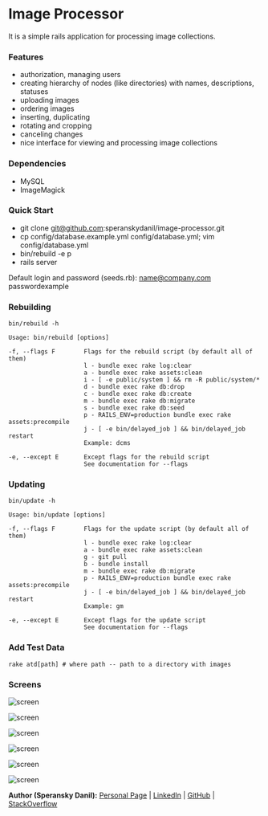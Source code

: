 # Image Processor

It is a simple rails application for processing image collections.

### Features

* authorization, managing users
* creating hierarchy of nodes (like directories) with names, descriptions, statuses
* uploading images
* ordering images
* inserting, duplicating
* rotating and cropping
* canceling changes
* nice interface for viewing and processing image collections

### Dependencies

* MySQL
* ImageMagick

### Quick Start

* git clone git@github.com:speranskydanil/image-processor.git
* cp config/database.example.yml config/database.yml; vim config/database.yml
* bin/rebuild -e p
* rails server

Default login and password (seeds.rb): name@company.com passwordexample

### Rebuilding

    bin/rebuild -h

    Usage: bin/rebuild [options]

    -f, --flags F        Flags for the rebuild script (by default all of them)
                         l - bundle exec rake log:clear
                         a - bundle exec rake assets:clean
                         i - [ -e public/system ] && rm -R public/system/*
                         d - bundle exec rake db:drop
                         c - bundle exec rake db:create
                         m - bundle exec rake db:migrate
                         s - bundle exec rake db:seed
                         p - RAILS_ENV=production bundle exec rake assets:precompile
                         j - [ -e bin/delayed_job ] && bin/delayed_job restart
                         Example: dcms

    -e, --except E       Except flags for the rebuild script
                         See documentation for --flags

### Updating

    bin/update -h

    Usage: bin/update [options]

    -f, --flags F        Flags for the update script (by default all of them)
                         l - bundle exec rake log:clear
                         a - bundle exec rake assets:clean
                         g - git pull
                         b - bundle install
                         m - bundle exec rake db:migrate
                         p - RAILS_ENV=production bundle exec rake assets:precompile
                         j - [ -e bin/delayed_job ] && bin/delayed_job restart
                         Example: gm

    -e, --except E       Except flags for the update script
                         See documentation for --flags

### Add Test Data

    rake atd[path] # where path -- path to a directory with images

### Screens

![screen](https://raw.github.com/speranskydanil/image-processor/master/screens/1.png)

![screen](https://raw.github.com/speranskydanil/image-processor/master/screens/2.png)

![screen](https://raw.github.com/speranskydanil/image-processor/master/screens/3.png)

![screen](https://raw.github.com/speranskydanil/image-processor/master/screens/4.png)

![screen](https://raw.github.com/speranskydanil/image-processor/master/screens/5.png)

![screen](https://raw.github.com/speranskydanil/image-processor/master/screens/6.png)

**Author (Speransky Danil):**
[Personal Page](http://dsperansky.info) |
[LinkedIn](http://ru.linkedin.com/in/speranskydanil/en) |
[GitHub](https://github.com/speranskydanil?tab=repositories) |
[StackOverflow](http://stackoverflow.com/users/1550807/speransky-danil)

